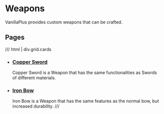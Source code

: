 # Weapons

VanillaPlus provides custom weapons that can be crafted.

## Pages

/// html | div.grid.cards
-   ### [Copper Sword](copper_sword.md)
    
    Copper Sword is a Weapon that has the same functionalities as Swords of different materials.

-   ### [Iron Bow](iron_bow.md)
    
    Iron Bow is a Weapon that has the same features as the normal bow, but increased durability.
///